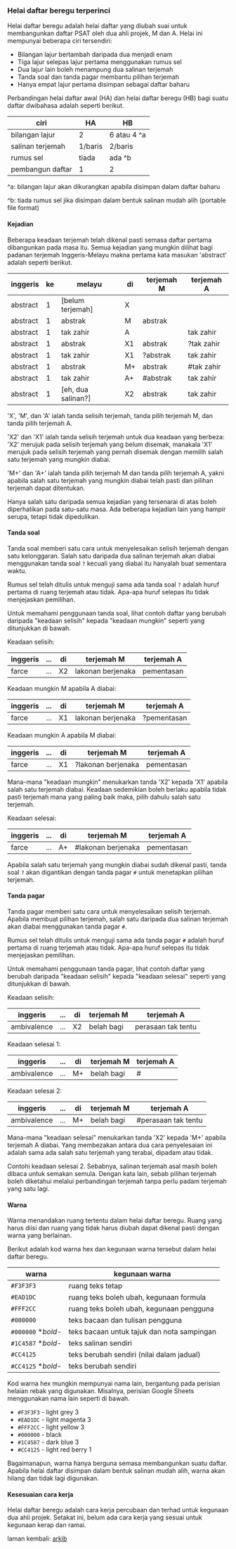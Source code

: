 ### Helai daftar beregu terperinci

Helai daftar beregu adalah helai daftar yang diubah suai
untuk membangunkan daftar PSAT oleh dua ahli projek,
M dan A. Helai ini mempunyai beberapa ciri tersendiri:

- Bilangan lajur bertambah daripada dua menjadi enam
- Tiga lajur selepas lajur pertama menggunakan rumus sel
- Dua lajur lain boleh menampung dua salinan terjemah
- Tanda soal dan tanda pagar membantu pilihan terjemah
- Hanya empat lajur pertama disimpan sebagai daftar baharu

Perbandingan helai daftar awal (HA) dan helai daftar beregu
(HB) bagi suatu daftar dwibahasa adalah seperti berikut.

| ciri             | HA         | HB              |
| ---------------- | ---------- | --------------- |
| bilangan lajur   | 2          | 6 atau 4 ^a     |
| salinan terjemah | 1/baris    | 2/baris         |
| rumus sel        | tiada      | ada ^b          |
| pembangun daftar | 1          | 2               |

^a: bilangan lajur akan dikurangkan apabila disimpan dalam
daftar baharu

^b: tiada rumus sel jika disimpan dalam bentuk salinan mudah
alih (portable file format)

#### Kejadian

Beberapa keadaan terjemah telah dikenal pasti semasa daftar
pertama dibangunkan pada masa itu. Semua kejadian yang
mungkin dilihat bagi padanan terjemah Inggeris-Melayu makna
pertama kata masukan 'abstract' adalah seperti berikut.

| inggeris | ke | melayu             | di | terjemah M | terjemah A |
| -------- | -- | ------------------ | -- | ---------- | ---------- |
| abstract | 1  | [belum terjemah]   | X  |            |            |
| abstract | 1  | abstrak            | M  | abstrak    |            |
| abstract | 1  | tak zahir          | A  |            | tak zahir  |
| abstract | 1  | abstrak            | X1 | abstrak    | ?tak zahir |
| abstract | 1  | tak zahir          | X1 | ?abstrak   | tak zahir  |
| abstract | 1  | abstrak            | M+ | abstrak    | #tak zahir |
| abstract | 1  | tak zahir          | A+ | #abstrak   | tak zahir  |
| abstract | 1  | [eh, dua salinan?] | X2 | abstrak    | tak zahir  |

'X', 'M', dan 'A' ialah tanda selisih terjemah, tanda pilih
terjemah M, dan tanda pilih terjemah A.

'X2' dan 'X1' ialah tanda selisih terjemah untuk dua
keadaan yang berbeza: 'X2' merujuk pada selisih terjemah
yang belum disemak, manakala 'X1' merujuk pada selisih
terjemah yang pernah disemak dengan memilih salah satu
terjemah yang mungkin diabai.

'M+' dan 'A+' ialah tanda pilih terjemah M dan tanda pilih
terjemah A, yakni apabila salah satu terjemah yang mungkin
diabai telah pasti dan pilihan terjemah dapat ditentukan.

Hanya salah satu daripada semua kejadian yang tersenarai di
atas boleh diperhatikan pada satu-satu masa. Ada beberapa
kejadian lain yang hampir serupa, tetapi tidak dipedulikan.

#### Tanda soal

Tanda soal memberi satu cara untuk menyelesaikan selisih
terjemah dengan satu kelonggaran. Salah satu daripada dua
salinan terjemah akan diabai menggunakan tanda soal `?`
kecuali yang diabai itu hanyalah buat sementara waktu.

Rumus sel telah ditulis untuk menguji sama ada tanda soal
`?` adalah huruf pertama di ruang terjemah atau tidak.
Apa-apa huruf selepas itu tidak menjejaskan pemilihan.

Untuk memahami penggunaan tanda soal, lihat contoh daftar
yang berubah daripada "keadaan selisih" kepada "keadaan
mungkin" seperti yang ditunjukkan di bawah.

Keadaan selisih:

| inggeris | ... | di | terjemah M         | terjemah A  |
| -------- | --- | -- | ------------------ | ----------- |
| farce    | ... | X2 | lakonan berjenaka  | pementasan  |

Keadaan mungkin M apabila A diabai:

| inggeris | ... | di | terjemah M         | terjemah A  |
| -------- | --- | -- | ------------------ | ----------- |
| farce    | ... | X1 | lakonan berjenaka  | ?pementasan |

Keadaan mungkin A apabila M diabai:

| inggeris | ... | di | terjemah M         | terjemah A  |
| -------- | --- | -- | ------------------ | ----------- |
| farce    | ... | X1 | ?lakonan berjenaka | pementasan  |

Mana-mana "keadaan mungkin" menukarkan tanda 'X2' kepada
'X1' apabila salah satu terjemah diabai. Keadaan sedemikian
boleh berlaku apabila tidak pasti terjemah mana yang paling
baik maka, pilih dahulu salah satu terjemah.

Keadaan selesai:

| inggeris | ... | di | terjemah M         | terjemah A  |
| -------- | --- | -- | ------------------ | ----------- |
| farce    | ... | A+ | #lakonan berjenaka | pementasan  |

Apabila salah satu terjemah yang mungkin diabai sudah
dikenal pasti, tanda soal `?` akan digantikan dengan tanda
pagar `#` untuk menetapkan pilihan terjemah.

#### Tanda pagar

Tanda pagar memberi satu cara untuk menyelesaikan selisih
terjemah. Apabila membuat pilihan terjemah, salah satu
daripada dua salinan terjemah akan diabai menggunakan tanda
pagar `#`.

Rumus sel telah ditulis untuk menguji sama ada tanda pagar
`#` adalah huruf pertama di ruang terjemah atau tidak.
Apa-apa huruf selepas itu tidak menjejaskan pemilihan.

Untuk memahami penggunaan tanda pagar, lihat contoh daftar
yang berubah daripada "keadaan selisih" kepada "keadaan
selesai" seperti yang ditunjukkan di bawah.

Keadaan selisih:

| inggeris    | ... | di | terjemah M | terjemah A         |
| ----------- | --- | -- | ---------- | ------------------ |
| ambivalence | ... | X2 | belah bagi | perasaan tak tentu |

Keadaan selesai 1:

| inggeris    | ... | di | terjemah M | terjemah A         |
| ----------- | --- | -- | ---------- | ------------------ |
| ambivalence | ... | M+ | belah bagi | #                  |

Keadaan selesai 2:

| inggeris    | ... | di | terjemah M | terjemah A          |
| ----------- | --- | -- | ---------- | ------------------- |
| ambivalence | ... | M+ | belah bagi | #perasaan tak tentu |

Mana-mana "keadaan selesai" menukarkan tanda 'X2' kepada
'M+' apabila terjemah A diabai. Yang membezakan antara dua
cara penyelesaian ini adalah sama ada salah satu terjemah
yang terabai, dipadam atau tidak.

Contohi keadaan selesai 2. Sebabnya, salinan terjemah asal
masih boleh dibaca untuk semakan semula. Dengan kata lain,
sebab pilihan terjemah boleh diketahui melalui perbandingan
terjemah tanpa perlu padam terjemah yang satu lagi.

#### Warna

Warna menandakan ruang tertentu dalam helai daftar beregu.
Ruang yang harus diisi dan ruang yang tidak harus diubah
dapat dikenal pasti dengan warna yang berlainan.

Berikut adalah kod warna hex dan kegunaan warna tersebut
dalam helai daftar beregu.

| warna              | kegunaan warna                             |
| ------------------ | ------------------------------------------ |
| `#F3F3F3`          | ruang teks tetap                           |
| `#EAD1DC`          | ruang teks boleh ubah, kegunaan formula    |
| `#FFF2CC`          | ruang teks boleh ubah, kegunaan pengguna   |
| `#000000`          | teks bacaan dan tulisan pengguna           |
| `#000000` **bold*- | teks bacaan untuk tajuk dan nota sampingan |
| `#1C4587` **bold*- | teks salinan sendiri                       |
| `#CC4125`          | teks berubah sendiri (nilai dalam jadual)  |
| `#CC4125` **bold*- | teks berubah sendiri                       |

Kod warna hex mungkin mempunyai nama lain, bergantung pada
perisian helaian rebak yang digunakan. Misalnya, perisian
Google Sheets menggunakan nama lain seperti di bawah.

- `#F3F3F3` - light grey 3
- `#EAD1DC` - light magenta 3
- `#FFF2CC` - light yellow 3
- `#000000` - black
- `#1C4587` - dark blue 3
- `#CC4125` - light red berry 1

Bagaimanapun, warna hanya berguna semasa membangunkan suatu
daftar. Apabila helai daftar disimpan dalam bentuk salinan
mudah alih, warna akan hilang dan tidak lagi digunakan.

#### Kesesuaian cara kerja

Helai daftar beregu adalah cara kerja percubaan dan terhad
untuk kegunaan dua ahli projek. Setakat ini, belum ada cara
kerja yang sesuai untuk kegunaan kerap dan ramai.

laman kembali: [arkib][0]

  [0]: ../pokok.md
